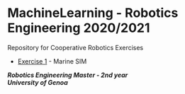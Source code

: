 # MachineLearning - Robotics Engineering 2020/2021
Repository for Cooperative Robotics Exercises

* [Exercise 1](https://github.com/robertoalbanese/Cooperative-Robotics/tree/master/Marine%20SIM) - Marine SIM



***Robotics Engineering Master - 2nd year***   
***University of Genoa***